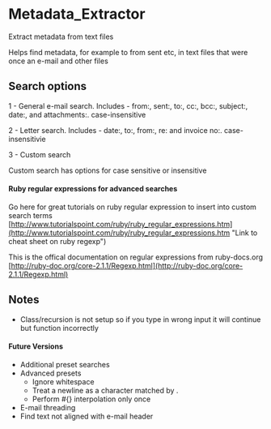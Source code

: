 # Metadata_Extractor
Extract metadata from text files

Helps find metadata, for example to from sent etc, in text files that were once an e-mail and other files

Search options
------
1 - General e-mail search. Includes - from:, sent:, to:, cc:, bcc:, subject:, date:, and attachments:. case-insensitive

2 - Letter search. Includes - date:, to:, from:, re: and invoice no:. case-insensitivie

3 - Custom search

Custom search has options for case sensitive or insensitive

#### Ruby regular expressions for advanced searches

Go here for great tutorials on ruby regular expression to insert into custom search terms [http://www.tutorialspoint.com/ruby/ruby_regular_expressions.htm](http://www.tutorialspoint.com/ruby/ruby_regular_expressions.htm "Link to cheat sheet on ruby regexp") 

This is the offical documentation on regular expressions from ruby-docs.org [http://ruby-doc.org/core-2.1.1/Regexp.html](http://ruby-doc.org/core-2.1.1/Regexp.html)

Notes
-----
* Class/recursion is not setup so if you type in wrong input it will continue but function incorrectly

#### Future Versions

* Additional preset searches 
* Advanced presets
  * Ignore whitespace
  * Treat a newline as a character matched by .
  * Perform #{} interpolation only once
* E-mail threading
* Find text not aligned with e-mail header
